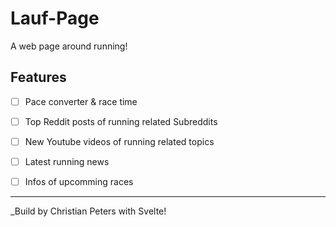 # Lauf-Page

A web page around running!

## Features

- [ ] Pace converter & race time
- [ ] Top Reddit posts of running related Subreddits
- [ ] New Youtube videos of running related topics
- [ ] Latest running news
- [ ] Infos of upcomming races


- - - -


_Build by Christian Peters with Svelte! 
